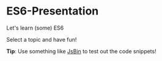 # ES6-Presentation
Let's learn (some) ES6

Select a topic and have fun!

**Tip**: Use something like [JsBin](http://www.jsbin.com) to test out the code snippets!
